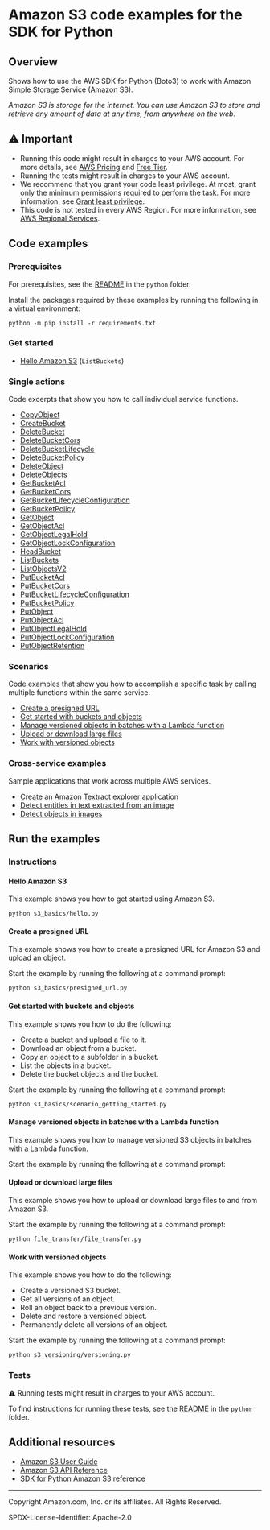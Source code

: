 # Amazon S3 code examples for the SDK for Python

## Overview

Shows how to use the AWS SDK for Python (Boto3) to work with Amazon Simple Storage Service (Amazon S3).

<!--custom.overview.start-->
<!--custom.overview.end-->

_Amazon S3 is storage for the internet. You can use Amazon S3 to store and retrieve any amount of data at any time, from anywhere on the web._

## ⚠ Important

* Running this code might result in charges to your AWS account. For more details, see [AWS Pricing](https://aws.amazon.com/pricing/) and [Free Tier](https://aws.amazon.com/free/).
* Running the tests might result in charges to your AWS account.
* We recommend that you grant your code least privilege. At most, grant only the minimum permissions required to perform the task. For more information, see [Grant least privilege](https://docs.aws.amazon.com/IAM/latest/UserGuide/best-practices.html#grant-least-privilege).
* This code is not tested in every AWS Region. For more information, see [AWS Regional Services](https://aws.amazon.com/about-aws/global-infrastructure/regional-product-services).

<!--custom.important.start-->
<!--custom.important.end-->

## Code examples

### Prerequisites

For prerequisites, see the [README](../../README.md#Prerequisites) in the `python` folder.

Install the packages required by these examples by running the following in a virtual environment:

```
python -m pip install -r requirements.txt
```

<!--custom.prerequisites.start-->
<!--custom.prerequisites.end-->

### Get started

- [Hello Amazon S3](s3_basics/hello.py#L4) (`ListBuckets`)


### Single actions

Code excerpts that show you how to call individual service functions.

- [CopyObject](s3_basics/object_wrapper.py#L125)
- [CreateBucket](s3_basics/bucket_wrapper.py#L35)
- [DeleteBucket](s3_basics/bucket_wrapper.py#L107)
- [DeleteBucketCors](s3_basics/bucket_wrapper.py#L210)
- [DeleteBucketLifecycle](s3_basics/bucket_wrapper.py#L329)
- [DeleteBucketPolicy](s3_basics/bucket_wrapper.py#L263)
- [DeleteObject](s3_basics/object_wrapper.py#L157)
- [DeleteObjects](s3_basics/object_wrapper.py#L180)
- [GetBucketAcl](s3_basics/bucket_wrapper.py#L151)
- [GetBucketCors](s3_basics/bucket_wrapper.py#L190)
- [GetBucketLifecycleConfiguration](s3_basics/bucket_wrapper.py#L305)
- [GetBucketPolicy](s3_basics/bucket_wrapper.py#L243)
- [GetObject](s3_basics/object_wrapper.py#L73)
- [GetObjectAcl](s3_basics/object_wrapper.py#L264)
- [GetObjectLegalHold](scenarios/object-locking/setup.py#L192)
- [GetObjectLockConfiguration](scenarios/object-locking/cleanup.py#L18)
- [HeadBucket](s3_basics/bucket_wrapper.py#L64)
- [ListBuckets](s3_basics/bucket_wrapper.py#L85)
- [ListObjectsV2](s3_basics/object_wrapper.py#L21)
- [PutBucketAcl](s3_basics/bucket_wrapper.py#L122)
- [PutBucketCors](s3_basics/bucket_wrapper.py#L171)
- [PutBucketLifecycleConfiguration](s3_basics/bucket_wrapper.py#L279)
- [PutBucketPolicy](s3_basics/bucket_wrapper.py#L226)
- [PutObject](s3_basics/object_wrapper.py#L35)
- [PutObjectAcl](s3_basics/object_wrapper.py#L237)
- [PutObjectLegalHold](scenarios/object-locking/setup.py#L225)
- [PutObjectLockConfiguration](scenarios/object-locking/cleanup.py#L194)
- [PutObjectRetention](None)

### Scenarios

Code examples that show you how to accomplish a specific task by calling multiple
functions within the same service.

- [Create a presigned URL](s3_basics/presigned_url.py)
- [Get started with buckets and objects](s3_basics/scenario_getting_started.py)
- [Manage versioned objects in batches with a Lambda function](python/code_examples/s3_versioning)
- [Upload or download large files](file_transfer/file_transfer.py)
- [Work with versioned objects](s3_versioning/versioning.py)

### Cross-service examples

Sample applications that work across multiple AWS services.

- [Create an Amazon Textract explorer application](../../cross_service/textract_explorer)
- [Detect entities in text extracted from an image](../../cross_service/textract_comprehend_notebook)
- [Detect objects in images](../../cross_service/photo_analyzer)


<!--custom.examples.start-->
<!--custom.examples.end-->

## Run the examples

### Instructions


<!--custom.instructions.start-->
<!--custom.instructions.end-->

#### Hello Amazon S3

This example shows you how to get started using Amazon S3.

```
python s3_basics/hello.py
```


#### Create a presigned URL

This example shows you how to create a presigned URL for Amazon S3 and upload an object.


<!--custom.scenario_prereqs.s3_Scenario_PresignedUrl.start-->
<!--custom.scenario_prereqs.s3_Scenario_PresignedUrl.end-->

Start the example by running the following at a command prompt:

```
python s3_basics/presigned_url.py
```


<!--custom.scenarios.s3_Scenario_PresignedUrl.start-->
<!--custom.scenarios.s3_Scenario_PresignedUrl.end-->

#### Get started with buckets and objects

This example shows you how to do the following:

- Create a bucket and upload a file to it.
- Download an object from a bucket.
- Copy an object to a subfolder in a bucket.
- List the objects in a bucket.
- Delete the bucket objects and the bucket.

<!--custom.scenario_prereqs.s3_Scenario_GettingStarted.start-->
<!--custom.scenario_prereqs.s3_Scenario_GettingStarted.end-->

Start the example by running the following at a command prompt:

```
python s3_basics/scenario_getting_started.py
```


<!--custom.scenarios.s3_Scenario_GettingStarted.start-->
<!--custom.scenarios.s3_Scenario_GettingStarted.end-->

#### Manage versioned objects in batches with a Lambda function

This example shows you how to manage versioned S3 objects in batches with a Lambda function.


<!--custom.scenario_prereqs.s3_Scenario_BatchObjectVersioning.start-->
Start the example by running the following at a command prompt:

<!--custom.scenario_prereqs.s3_Scenario_BatchObjectVersioning.end-->


<!--custom.scenarios.s3_Scenario_BatchObjectVersioning.start-->
<!--custom.scenarios.s3_Scenario_BatchObjectVersioning.end-->

#### Upload or download large files

This example shows you how to upload or download large files to and from Amazon S3.


<!--custom.scenario_prereqs.s3_Scenario_UsingLargeFiles.start-->
<!--custom.scenario_prereqs.s3_Scenario_UsingLargeFiles.end-->

Start the example by running the following at a command prompt:

```
python file_transfer/file_transfer.py
```


<!--custom.scenarios.s3_Scenario_UsingLargeFiles.start-->
<!--custom.scenarios.s3_Scenario_UsingLargeFiles.end-->

#### Work with versioned objects

This example shows you how to do the following:

- Create a versioned S3 bucket.
- Get all versions of an object.
- Roll an object back to a previous version.
- Delete and restore a versioned object.
- Permanently delete all versions of an object.

<!--custom.scenario_prereqs.s3_Scenario_ObjectVersioningUsage.start-->
<!--custom.scenario_prereqs.s3_Scenario_ObjectVersioningUsage.end-->

Start the example by running the following at a command prompt:

```
python s3_versioning/versioning.py
```


<!--custom.scenarios.s3_Scenario_ObjectVersioningUsage.start-->
<!--custom.scenarios.s3_Scenario_ObjectVersioningUsage.end-->

### Tests

⚠ Running tests might result in charges to your AWS account.


To find instructions for running these tests, see the [README](../../README.md#Tests)
in the `python` folder.



<!--custom.tests.start-->
<!--custom.tests.end-->

## Additional resources

- [Amazon S3 User Guide](https://docs.aws.amazon.com/AmazonS3/latest/userguide/Welcome.html)
- [Amazon S3 API Reference](https://docs.aws.amazon.com/AmazonS3/latest/API/Welcome.html)
- [SDK for Python Amazon S3 reference](https://boto3.amazonaws.com/v1/documentation/api/latest/reference/services/s3.html)

<!--custom.resources.start-->
<!--custom.resources.end-->

---

Copyright Amazon.com, Inc. or its affiliates. All Rights Reserved.

SPDX-License-Identifier: Apache-2.0